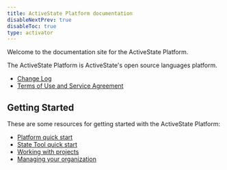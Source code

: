 ```yaml
---
title: ActiveState Platform documentation
disableNextPrev: true
disableToc: true
type: activator
---
```


Welcome to the documentation site for the ActiveState Platform.

The ActiveState Platform is ActiveState's open source languages platform.

* [Change Log](/changes/)
* [Terms of Use and Service Agreement](/terms/)

## Getting Started

These are some resources for getting started with the ActiveState Platform:

* [Platform quick start](/start)
* [State Tool quick start](/start/state-tool/)
* [Working with projects](/projects/)
* [Managing your organization](/organizations/)


